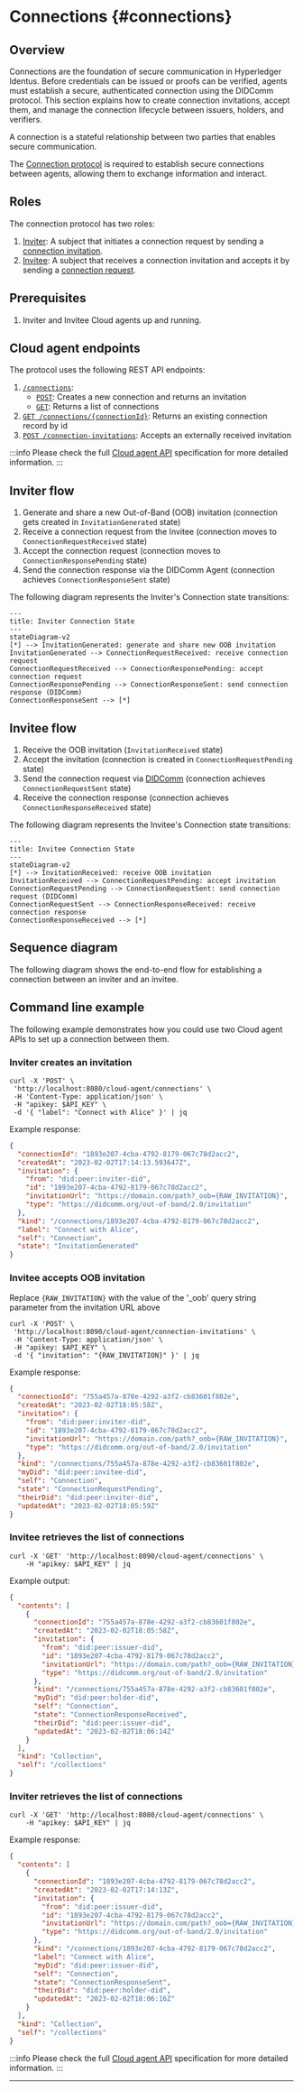# Connections {#connections}

## Overview

Connections are the foundation of secure communication in Hyperledger Identus. Before credentials can be issued or proofs can be verified, agents must establish a secure, authenticated connection using the DIDComm protocol. This section explains how to create connection invitations, accept them, and manage the connection lifecycle between issuers, holders, and verifiers.

A connection is a stateful relationship between two parties that enables secure communication.

The [Connection protocol](https://hyperledger-identus.github.io/docs/home/concepts/glossary/#connection-protocol) is required to establish secure connections between agents, allowing them to exchange information and interact.

## Roles

The connection protocol has two roles:

1. [Inviter](https://hyperledger-identus.github.io/docs/home/concepts/glossary/#inviter): A subject that initiates a connection request by sending a [connection invitation](https://hyperledger-identus.github.io/docs/home/concepts/glossary/#connection-invitation).  
2. [Invitee](https://hyperledger-identus.github.io/docs/home/concepts/glossary/#invitee): A subject that receives a connection invitation and accepts it by sending a [connection request](https://hyperledger-identus.github.io/docs/home/concepts/glossary/#connection-request).

## Prerequisites

1. Inviter and Invitee Cloud agents up and running.

## Cloud agent endpoints

The protocol uses the following REST API endpoints:

1. [`/connections`](https://hyperledger-identus.github.io/docs/agent-api/#tag/Connections-Management):  
   - [`POST`](https://hyperledger-identus.github.io/docs/agent-api/#tag/Connections-Management/operation/createConnection): Creates a new connection and returns an invitation  
   - [`GET`](https://hyperledger-identus.github.io/docs/agent-api/#tag/Connections-Management/operation/getConnections): Returns a list of connections  
2. [`GET /connections/{connectionId}`](https://hyperledger-identus.github.io/docs/agent-api/#tag/Connections-Management/operation/getConnection): Returns an existing connection record by id  
3. [`POST /connection-invitations`](https://hyperledger-identus.github.io/docs/agent-api/#tag/Connections-Management/operation/acceptConnectionInvitation): Accepts an externally received invitation

:::info Please check the full [Cloud agent API](https://hyperledger-identus.github.io/docs/agent-api) specification for more detailed information. :::

## Inviter flow

1. Generate and share a new Out-of-Band (OOB) invitation (connection gets created in `InvitationGenerated` state)  
2. Receive a connection request from the Invitee (connection moves to `ConnectionRequestReceived` state)  
3. Accept the connection request (connection moves to `ConnectionResponsePending` state)  
4. Send the connection response via the DIDComm Agent (connection achieves `ConnectionResponseSent` state)

The following diagram represents the Inviter's Connection state transitions:

```
---
title: Inviter Connection State
---
stateDiagram-v2
[*] --> InvitationGenerated: generate and share new OOB invitation
InvitationGenerated --> ConnectionRequestReceived: receive connection request
ConnectionRequestReceived --> ConnectionResponsePending: accept connection request
ConnectionResponsePending --> ConnectionResponseSent: send connection response (DIDComm)
ConnectionResponseSent --> [*]
```

## Invitee flow

1. Receive the OOB invitation (`InvitationReceived` state)  
2. Accept the invitation (connection is created in `ConnectionRequestPending` state)  
3. Send the connection request via [DIDComm](https://hyperledger-identus.github.io/docs/home/concepts/glossary/#didcomm) (connection achieves `ConnectionRequestSent` state)  
4. Receive the connection response (connection achieves `ConnectionResponseReceived` state)

The following diagram represents the Invitee's Connection state transitions:

```
---
title: Invitee Connection State
---
stateDiagram-v2
[*] --> InvitationReceived: receive OOB invitation
InvitationReceived --> ConnectionRequestPending: accept invitation
ConnectionRequestPending --> ConnectionRequestSent: send connection request (DIDComm)
ConnectionRequestSent --> ConnectionResponseReceived: receive connection response
ConnectionResponseReceived --> [*]
```

## Sequence diagram

The following diagram shows the end-to-end flow for establishing a connection between an inviter and an invitee.

## Command line example

The following example demonstrates how you could use two Cloud agent APIs to set up a connection between them.

### Inviter creates an invitation

```shell
curl -X 'POST' \
 'http://localhost:8080/cloud-agent/connections' \
 -H 'Content-Type: application/json' \
 -H "apikey: $API_KEY" \
 -d '{ "label": "Connect with Alice" }' | jq
```

Example response:

```json
{
  "connectionId": "1893e207-4cba-4792-8179-067c78d2acc2",
  "createdAt": "2023-02-02T17:14:13.593647Z",
  "invitation": {
    "from": "did:peer:inviter-did",
    "id": "1893e207-4cba-4792-8179-067c78d2acc2",
    "invitationUrl": "https://domain.com/path?_oob={RAW_INVITATION}",
    "type": "https://didcomm.org/out-of-band/2.0/invitation"
  },
  "kind": "/connections/1893e207-4cba-4792-8179-067c78d2acc2",
  "label": "Connect with Alice",
  "self": "Connection",
  "state": "InvitationGenerated"
}
```

### **Invitee** accepts OOB invitation

Replace `{RAW_INVITATION}` with the value of the '\_oob' query string parameter from the invitation URL above

```shell
curl -X 'POST' \
 'http://localhost:8090/cloud-agent/connection-invitations' \
 -H 'Content-Type: application/json' \
 -H "apikey: $API_KEY" \
 -d '{ "invitation": "{RAW_INVITATION}" }' | jq
```

Example response:

```json
{
  "connectionId": "755a457a-878e-4292-a3f2-cb83601f802e",
  "createdAt": "2023-02-02T18:05:58Z",
  "invitation": {
    "from": "did:peer:inviter-did",
    "id": "1893e207-4cba-4792-8179-067c78d2acc2",
    "invitationUrl": "https://domain.com/path?_oob={RAW_INVITATION}",
    "type": "https://didcomm.org/out-of-band/2.0/invitation"
  },
  "kind": "/connections/755a457a-878e-4292-a3f2-cb83601f802e",
  "myDid": "did:peer:invitee-did",
  "self": "Connection",
  "state": "ConnectionRequestPending",
  "theirDid": "did:peer:inviter-did",
  "updatedAt": "2023-02-02T18:05:59Z"
}
```

### Invitee retrieves the list of connections

```shell
curl -X 'GET' 'http://localhost:8090/cloud-agent/connections' \
    -H "apikey: $API_KEY" | jq
```

Example output:

```json
{
  "contents": [
    {
      "connectionId": "755a457a-878e-4292-a3f2-cb83601f802e",
      "createdAt": "2023-02-02T18:05:58Z",
      "invitation": {
        "from": "did:peer:issuer-did",
        "id": "1893e207-4cba-4792-8179-067c78d2acc2",
        "invitationUrl": "https://domain.com/path?_oob={RAW_INVITATION}",
        "type": "https://didcomm.org/out-of-band/2.0/invitation"
      },
      "kind": "/connections/755a457a-878e-4292-a3f2-cb83601f802e",
      "myDid": "did:peer:holder-did",
      "self": "Connection",
      "state": "ConnectionResponseReceived",
      "theirDid": "did:peer:issuer-did",
      "updatedAt": "2023-02-02T18:06:14Z"
    }
  ],
  "kind": "Collection",
  "self": "/collections"
}
```

### Inviter retrieves the list of connections

```shell
curl -X 'GET' 'http://localhost:8080/cloud-agent/connections' \
    -H "apikey: $API_KEY" | jq
```

Example response:

```json
{
  "contents": [
    {
      "connectionId": "1893e207-4cba-4792-8179-067c78d2acc2",
      "createdAt": "2023-02-02T17:14:13Z",
      "invitation": {
        "from": "did:peer:issuer-did",
        "id": "1893e207-4cba-4792-8179-067c78d2acc2",
        "invitationUrl": "https://domain.com/path?_oob={RAW_INVITATION}",
        "type": "https://didcomm.org/out-of-band/2.0/invitation"
      },
      "kind": "/connections/1893e207-4cba-4792-8179-067c78d2acc2",
      "label": "Connect with Alice",
      "myDid": "did:peer:issuer-did",
      "self": "Connection",
      "state": "ConnectionResponseSent",
      "theirDid": "did:peer:holder-did",
      "updatedAt": "2023-02-02T18:06:16Z"
    }
  ],
  "kind": "Collection",
  "self": "/collections"
}
```

:::info Please check the full [Cloud agent API](https://hyperledger-identus.github.io/docs/agent-api) specification for more detailed information. :::

---
